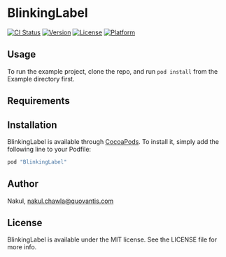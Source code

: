 # BlinkingLabel

[![CI Status](http://img.shields.io/travis/Nakul/BlinkingLabel.svg?style=flat)](https://travis-ci.org/Nakul/BlinkingLabel)
[![Version](https://img.shields.io/cocoapods/v/BlinkingLabel.svg?style=flat)](http://cocoapods.org/pods/BlinkingLabel)
[![License](https://img.shields.io/cocoapods/l/BlinkingLabel.svg?style=flat)](http://cocoapods.org/pods/BlinkingLabel)
[![Platform](https://img.shields.io/cocoapods/p/BlinkingLabel.svg?style=flat)](http://cocoapods.org/pods/BlinkingLabel)

## Usage

To run the example project, clone the repo, and run `pod install` from the Example directory first.

## Requirements

## Installation

BlinkingLabel is available through [CocoaPods](http://cocoapods.org). To install
it, simply add the following line to your Podfile:

```ruby
pod "BlinkingLabel"
```

## Author

Nakul, nakul.chawla@quovantis.com

## License

BlinkingLabel is available under the MIT license. See the LICENSE file for more info.
